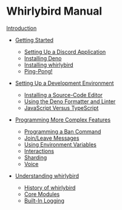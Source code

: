 # Whirlybird Manual

[Introduction](introduction.md)

- [Getting Started]()
  - [Setting Up a Discord Application](setting_up_a_discord_application.md)
  - [Installing Deno](installing_deno.md)
  - [Installing whirlybird](installing_whirlybird.md)
  - [Ping-Pong!](ping_pong.md)

- [Setting Up a Development Environment]()
  - [Installing a Source-Code Editor](installing_a_source_code_editor.md)
  - [Using the Deno Formatter and Linter](using_the_deno_formatter_and_linter.md)
  - [JavaScript Versus TypeScript](javascript_versus_typescript.md)

- [Programming More Complex Features]()
  - [Programming a Ban Command]()
  - [Join/Leave Messages](join_leave_messages.md)
  - [Using Environment Variables](using_environment_variables.md)
  - [Interactions](interactions.md)
  - [Sharding]()
  - [Voice]()

- [Understanding whirlybird]()
  - [History of whirlybird](history_of_whirlybird.md)
  - [Core Modules](core_modules.md)
  - [Built-In Logging](built_in_logging.md)
